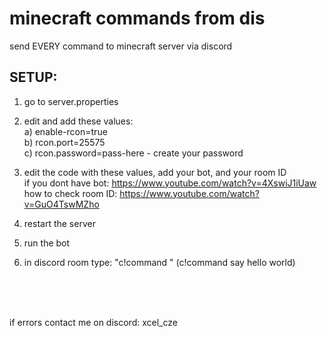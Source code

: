 # minecraft commands from dis
send EVERY command to minecraft server via discord


## SETUP:
1) go to server.properties <br>
2) edit and add these values:<br>
    a) enable-rcon=true<br>
    b) rcon.port=25575<br>
    c) rcon.password=pass-here - create your password<br>
3) edit the code with these values, add your bot, and your room ID<br>
    if you dont have bot:         https://www.youtube.com/watch?v=4XswiJ1iUaw<br>
    how to check room ID:         https://www.youtube.com/watch?v=GuO4TswMZho<br>

4) restart the server<br>
5) run the bot<br>
5) in discord room type: "c!command <command>" (c!command say hello world)<br>

<br>
<br>
<br>



if errors contact me on discord: xcel_cze
